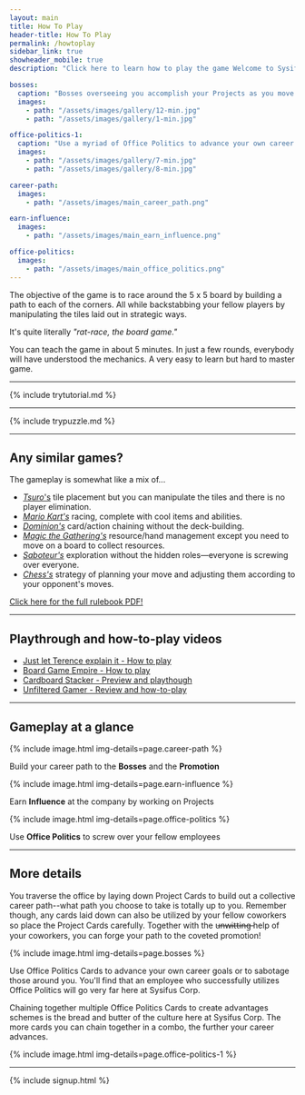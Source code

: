 ```yaml
---
layout: main
title: How To Play
header-title: How To Play
permalink: /howtoplay
sidebar_link: true
showheader_mobile: true
description: "Click here to learn how to play the game Welcome to Sysifus Corp."

bosses:
  caption: "Bosses overseeing you accomplish your Projects as you move forward in your career."
  images:
    - path: "/assets/images/gallery/12-min.jpg"
    - path: "/assets/images/gallery/1-min.jpg"

office-politics-1:
  caption: "Use a myriad of Office Politics to advance your own career or sabotage others!"
  images:
    - path: "/assets/images/gallery/7-min.jpg"
    - path: "/assets/images/gallery/8-min.jpg"

career-path:
  images:
    - path: "/assets/images/main_career_path.png"

earn-influence:
  images:
    - path: "/assets/images/main_earn_influence.png"

office-politics:
  images:
    - path: "/assets/images/main_office_politics.png"
---
```


The objective of the game is to race around the 5 x 5 board by building a path to each of the corners. All while backstabbing your fellow players by manipulating the tiles laid out in strategic ways.

It's quite literally _"rat-race, the board game."_

You can teach the game in about 5 minutes. In just a few rounds, everybody will have understood the mechanics. A very easy to learn but hard to master game.

---

{% include trytutorial.md %}

---

{% include trypuzzle.md %}

---

## Any similar games?

The gameplay is somewhat like a mix of...
- [_Tsuro_'s](https://boardgamegeek.com/boardgame/16992/tsuro) tile placement but you can manipulate the tiles and there is no player elimination.
- [_Mario Kart's_](https://mariokart8.nintendo.com/) racing, complete with cool items and abilities.
- [_Dominion's_](https://boardgamegeek.com/boardgame/36218/dominion) card/action chaining without the deck-building.
- [_Magic the Gathering's_](https://boardgamegeek.com/boardgame/463/magic-gathering) resource/hand management except you need to move on a board to collect resources.
- [_Saboteur's_](https://boardgamegeek.com/boardgame/9220/saboteur) exploration without the hidden roles—everyone is screwing over everyone.
- [_Chess's_](https://boardgamegeek.com/boardgame/171/chess) strategy of planning your move and adjusting them according to your opponent's moves.

<a class="buttonlink is-white" href="/rulebook.pdf">Click here for the full rulebook PDF!</a>

---

## Playthrough and how-to-play videos

* [Just let Terence explain it - How to play](https://youtu.be/odPoq8RUq98)
* [Board Game Empire - How to play](https://youtu.be/-tRSgOXT6ZM)
* [Cardboard Stacker - Preview and playthough](https://youtu.be/NGZcS1XwG-o)
* [Unfiltered Gamer - Review and how-to-play](https://youtu.be/qqVmOL7WBqQ)

---

## Gameplay at a glance

<div id="main-steps-container">
  <div class="main-steps-block">
    {% include image.html img-details=page.career-path %}
    <p class="main-steps-text">Build your career path to the <strong>Bosses</strong> and the <strong>Promotion</strong></p>
  </div>

  <div class="main-steps-block">
    {% include image.html img-details=page.earn-influence %}
    <p class="main-steps-text">Earn <strong>Influence</strong> at the company by working on Projects</p>
  </div>

  <div class="main-steps-block">
    {% include image.html img-details=page.office-politics %}
    <p class="main-steps-text">Use <strong>Office Politics</strong> to screw over your fellow employees</p>
  </div>
</div>

---

## More details

You traverse the office by laying down Project Cards to build out a collective career path--what path you choose to take is totally up to you. Remember though, any cards laid down can also be utilized by your fellow coworkers so place the Project Cards carefully. Together with the u̶n̶w̶i̶t̶t̶i̶n̶g̶ help of your coworkers, you can forge your path to the coveted promotion!

{% include image.html img-details=page.bosses %}

Use Office Politics Cards to advance your own career goals or to sabotage those around you. You'll find that an employee who successfully utilizes Office Politics will go very far here at Sysifus Corp.

Chaining together multiple Office Politics Cards to create advantages schemes is the bread and butter of the culture here at Sysifus Corp. The more cards you can chain together in a combo, the further your career advances.

{% include image.html img-details=page.office-politics-1 %}

---

{% include signup.html %}
